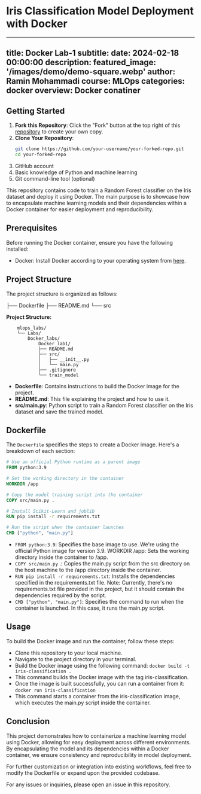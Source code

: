 # Iris Classification Model Deployment with Docker
---
title: Docker Lab-1
subtitle: 
date: 2024-02-18 00:00:00
description: 
featured_image: '/images/demo/demo-square.webp'
author: Ramin Mohammadi
course: MLOps
categories: docker
overview: Docker conatiner
---

## Getting Started

1. **Fork this Repository**: Click the "Fork" button at the top right of this [repository](https://github.com/raminmohammadi/MLOps/) to create your own copy.
3. **Clone Your Repository**:
   ```bash
   git clone https://github.com/your-username/your-forked-repo.git
   cd your-forked-repo

   ```
4. GitHub account
5. Basic knowledge of Python and machine learning
6. Git command-line tool (optional)


This repository contains code to train a Random Forest classifier on the Iris dataset and deploy it using Docker. The main purpose is to showcase how to encapsulate machine learning models and their dependencies within a Docker container for easier deployment and reproducibility.

## Prerequisites

Before running the Docker container, ensure you have the following installed:

- Docker: Install Docker according to your operating system from [here](https://docs.docker.com/get-docker/).

## Project Structure

The project structure is organized as follows:

├── Dockerfile
├── README.md
└── src

**Project Structure:**

```
    mlops_labs/
    └── Labs/
        Docker_labs/
            Docker_lab1/
            ├── README.md
            ├── src/
            │   ├── __init__.py
            │   └── main.py
            ├── .gitignore
            └── train_model
```


- **Dockerfile**: Contains instructions to build the Docker image for the project.
- **README.md**: This file explaining the project and how to use it.
- **src/main.py**: Python script to train a Random Forest classifier on the Iris dataset and save the trained model.

## Dockerfile

The `Dockerfile` specifies the steps to create a Docker image. Here's a breakdown of each section:

```Dockerfile
# Use an official Python runtime as a parent image
FROM python:3.9

# Set the working directory in the container
WORKDIR /app

# Copy the model training script into the container
COPY src/main.py .

# Install Scikit-Learn and joblib
RUN pip install -r requirements.txt

# Run the script when the container launches
CMD ["python", "main.py"]
```


* ```FROM python:3.9```: Specifies the base image to use. We're using the official Python image for version 3.9.
WORKDIR /app: Sets the working directory inside the container to /app.
* ```COPY src/main.py``` .: Copies the main.py script from the src directory on the host machine to the /app directory inside the container.
* ```RUN pip install -r requirements.txt```: Installs the dependencies specified in the requirements.txt file. Note: Currently, there's no requirements.txt file provided in the project, but it should contain the dependencies required by the script.
* ```CMD ["python", "main.py"]```: Specifies the command to run when the container is launched. In this case, it runs the main.py script.



## Usage

To build the Docker image and run the container, follow these steps:

- Clone this repository to your local machine.
- Navigate to the project directory in your terminal.
- Build the Docker image using the following command:
```docker build -t iris-classification .```
- This command builds the Docker image with the tag iris-classification.
- Once the image is built successfully, you can run a container from it:
```docker run iris-classification```
- This command starts a container from the iris-classification image, which executes the main.py script inside the container.

## Conclusion
This project demonstrates how to containerize a machine learning model using Docker, allowing for easy deployment across different environments. By encapsulating the model and its dependencies within a Docker container, we ensure consistency and reproducibility in model deployment.

For further customization or integration into existing workflows, feel free to modify the Dockerfile or expand upon the provided codebase.

For any issues or inquiries, please open an issue in this repository.